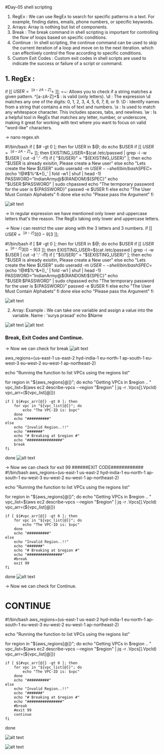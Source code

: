 #Day-05 shell scripting

1. RegEx : We can use RegEx to search for specific patterns in a text. For example, finding dates, emails, phone numbers, or specific keywords.
2. Arrays: Array is nothing but list of components.
3. Break : The break command in shell scripting is important for controlling the flow of loops based on specific conditions.
4. Continue : In shell scripting, the continue command can be used to skip the current iteration of a loop and move on to the next iteration. which can effectively control the flow according to specific conditions.
5. Custom Exit Codes : Custom exit codes in shell scripts are used to indicate the success or failure of a script or command.

## 1. RegEx :

if [[ $USER =~ ^[a-zA-Z]+$ ]];
=~: Allows you to check if a string matches a given pattern.
^[a-zA-Z]+$ : is valid (only letters).
\d : The expression \d matches any one of the digits: 0, 1, 2, 3, 4, 5, 6, 7, 8, or 9.
\D : Identify names from a string that contains a mix of text and numbers.
\s : Is used to match any whitespace character. This includes spaces, tabs, and newlines.
\w : Is a helpful tool in RegEx that matches any letter, number, or underscore, making it great for working with text where you want to focus on valid "word-like" characters. 

-> nano regex.sh

#!/bin/bash
if [ $# -gt 0 ]; then
    for USER in $@; do
        echo $USER
        if [[ $USER =~ ^[a-zA-Z]+$ ]]; then
            EXISTING_USER=$(cat /etc/passwd | grep -i -w $USER | cut -d ':' -f1)
            if [ "${USER}" = "${EXISTING_USER}" ]; then
                echo "$USER is already exisitin, Please create a New user"
            else
                echo "Lets create the New $USER"
                sudo useradd -m $USER --shell /bin/bash
                SPEC=$(echo '!@#$%^&*()_' | fold -w1 | shuf | head -1)
                PASSWORD="IndianArmy@${RANDOM}${SPEC}"
                echo "$USER:$PASSWORD" | sudo chpasswd
                echo "The termporary password for the user is ${PASSWORD}"
                passwd -e $USER
            fi
        else
            echo "The User Must Contain Alphabets"
        fi
    done
else
    echo "Please pass the Argument"
fi

![alt text](image.png)

-> In regular expression we have mentioned only lower and uppercase letters that's the reason. The RegEx taking only lower and uppercase letters.

-> Now i can restrict the user along with the 3 letters and 3 numbers.
if [[ $USER =~ ^[a-z]{3}[0-9]{3}$ ]];

#!/bin/bash
if [ $# -gt 0 ]; then
    for USER in $@; do
        echo $USER
        if [[ $USER =~ ^[a-z]{3}[0-9]{3}$ ]]; then
            EXISTING_USER=$(cat /etc/passwd | grep -i -w $USER | cut -d ':' -f1)
            if [ "${USER}" = "${EXISTING_USER}" ]; then
                echo "$USER is already exisitin, Please create a New user"
            else
                echo "Lets create the New $USER"
                sudo useradd -m $USER --shell /bin/bash
                SPEC=$(echo '!@#$%^&*()_' | fold -w1 | shuf | head -1)
                PASSWORD="IndianArmy@${RANDOM}${SPEC}"
                echo "$USER:$PASSWORD" | sudo chpasswd
                echo "The termporary password for the user is ${PASSWORD}"
                passwd -e $USER
            fi
        else
            echo "The User Must Contain Alphabets"
        fi
    done
else
    echo "Please pass the Argument"
fi

![alt text](image-1.png)

2. Array: 
Example : We can take one variable and assign a value into the variable.
Name : 'surya prasad'
echo $Name

![alt text](image-2.png)
![alt text](image-3.png)

### Break, Exit Codes and Continue.

-> Now we can check for break
![alt text](image-4.png)

aws_regions=(us-east-1 us-east-2 hyd-india-1 eu-north-1 ap-south-1 eu-west-3 eu-west-2 eu-west-1 ap-northeast-2)

echo "Running the function to list VPCs using the regions list"

for region in "${aws_regions[@]}"; do
    echo "Getting VPCs in $region .. "
    vpc_list=$(aws ec2 describe-vpcs --region "$region" | jq -r .Vpcs[].VpcId)
    vpc_arr=(${vpc_list[@]})

    if [ ${#vpc_arr[@]} -gt 0 ]; then
        for vpc in "${vpc_list[@]}"; do
            echo "The VPC-ID is: $vpc"
        done
        echo "##########"
    else
        echo "Invalid Region..!!"
        echo "#######"
        echo "# Breaking at $region #"
        echo "################"
        break
    fi
done
![alt text](image-5.png)

-> Now we can check for exit 99 
######EXIT CODE############
#!/bin/bash
aws_regions=(us-east-1 us-east-2 hyd-india-1 eu-north-1 ap-south-1 eu-west-3 eu-west-2 eu-west-1 ap-northeast-2)

echo "Running the function to list VPCs using the regions list"

for region in "${aws_regions[@]}"; do
    echo "Getting VPCs in $region .. "
    vpc_list=$(aws ec2 describe-vpcs --region "$region" | jq -r .Vpcs[].VpcId)
    vpc_arr=(${vpc_list[@]})

    if [ ${#vpc_arr[@]} -gt 0 ]; then
        for vpc in "${vpc_list[@]}"; do
            echo "The VPC-ID is: $vpc"
        done
        echo "##########"
    else
        echo "Invalid Region..!!"
        echo "#######"
        echo "# Breaking at $region #"
        echo "################"
        #break
        exit 99
    fi
done
![alt text](image-6.png)

-> Now we can check for Continue.

# CONTINUE

#!/bin/bash
aws_regions=(us-east-1 us-east-2 hyd-india-1 eu-north-1 ap-south-1 eu-west-3 eu-west-2 eu-west-1 ap-northeast-2)

echo "Running the function to list VPCs using the regions list"

for region in "${aws_regions[@]}"; do
    echo "Getting VPCs in $region .. "
    vpc_list=$(aws ec2 describe-vpcs --region "$region" | jq -r .Vpcs[].VpcId)
    vpc_arr=(${vpc_list[@]})

    if [ ${#vpc_arr[@]} -gt 0 ]; then
        for vpc in "${vpc_list[@]}"; do
            echo "The VPC-ID is: $vpc"
        done
        echo "##########"
    else
        echo "Invalid Region..!!"
        echo "#######"
        echo "# Breaking at $region #"
        echo "################"
        #break
        #exit 99
        continue
    fi
done

![alt text](image-7.png)

![alt text](image-8.png)